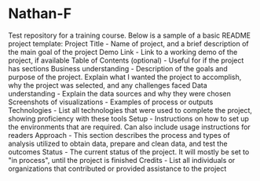 # Nathan-F
Test repository for a training course.
Below is a sample of a basic README project template:
Project Title - Name of project, and a brief description of the main goal of the project
Demo Link - Link to a working demo of the project, if available
Table of Contents (optional) - Useful for if the project has sections
Business understanding - Description of the goals and purpose of the project. Explain what I wanted the project to accomplish, why the project was selected, and any challenges faced
Data understanding - Explain the data sources and why they were chosen
Screenshots of visualizations - Examples of process or outputs
Technologies - List all technologies that were used to complete the project, showing proficiency with these tools
Setup - Instructions on how to set up the environments that are required. Can also include usage instructions for readers
Approach - This section describes the process and types of analysis utilized to obtain data, prepare and clean data, and test the outcomes
Status - The current status of the project. It will mostly be set to "in process", until the project is finished
Credits - List all individuals or organizations that contributed or provided assistance to the project
